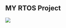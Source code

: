 MY RTOS Project
--------------
![](https://github.com/Embedded-online-deploma/unit_15-RTOS/Analyzer.gif)


